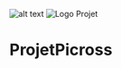 ![alt text](https://github.com/bdi-carlo/ProjetPicross/blob/master/LogoPicross5.jpeg?raw=true)
<img align="cneter" src="https://github.com/bdi-carlo/ProjetPicross/blob/master/LogoPicross5.jpeg?raw=true" alt="Logo Projet">
# ProjetPicross
